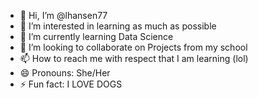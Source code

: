 - 👋 Hi, I’m @lhansen77
- 👀 I’m interested in learning as much as possible
- 🌱 I’m currently learning Data Science
- 💞️ I’m looking to collaborate on Projects from my school
- 📫 How to reach me with respect that I am learning (lol)
- 😄 Pronouns: She/Her
- ⚡ Fun fact: I LOVE DOGS

<!---
lhansen77/lhansen77 is a ✨ special ✨ repository because its `README.md` (this file) appears on your GitHub profile.
You can click the Preview link to take a look at your changes.
--->
